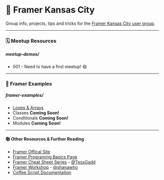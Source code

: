 # 📐 Framer Kansas City

Group info, projects, tips and tricks for the [Framer Kansas City user group](https://www.facebook.com/groups/FramerKansasCity/).

-----

### 🗓 Meetup Resources

##### meetup-demos/
- 001 - Need to have a first meetup! 😄


-----

### 📐 Framer Examples

##### framer-examples/
- [Loops & Arrays](https://github.com/jmanhart/framer-kansas-city/tree/master/framer-examples/)
- Classes **Coming Soon!**
- Conditionals **Coming Soon!**
- Modules **Coming Soon!**

-----

#### 📚 Other Resources & Further Reading

- [Framer Offical Site](https://framer.com/)
- [Framer Programing Basics Page](https://framer.com/getstarted/guides/programming/)
- [Framer Cheat Sheet Series](https://medium.com/@tessgadd/latest) - [@TessGadd](https://twitter.com/tessgadd?lang=en)
- [Framer Workshop](https://github.com/shanawho/Framer-Workshop) - [@shanawho](https://twitter.com/shanawho?lang=en)
- [Coffee Script Documentation](https://coffeescript.org/)
